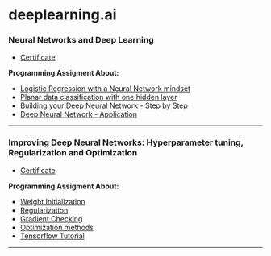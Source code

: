 # deeplearning.ai

### Neural Networks and Deep Learning
- [Certificate](https://github.com/feizhihui/deeplearning.ai/blob/master/_Certificate/Neural%20Networks%20and%20Deep%20Learning.pdf)  

**Programming Assigment About:**
* [Logistic Regression with a Neural Network mindset](https://feizhihui.github.io/deeplearning.ai/Logistic%20Regression%20with%20a%20Neural%20Network%20mindset%20v4-Copy1.html)
* [Planar data classification with one hidden layer](https://feizhihui.github.io/deeplearning.ai/Planar%20data%20classification%20with%20one%20hidden%20layer%20v4.html)
* [Building your Deep Neural Network - Step by Step](https://feizhihui.github.io/deeplearning.ai/Building%20your%20Deep%20Neural%20Network%20-%20Step%20by%20Step%20v5.html)
* [Deep Neural Network - Application](https://feizhihui.github.io/deeplearning.ai/Deep%20Neural%20Network%20-%20Application%20v3.html)

---
### Improving Deep Neural Networks: Hyperparameter tuning, Regularization and Optimization
- [Certificate](https://github.com/feizhihui/deeplearning.ai/blob/master/_Certificate/Tensorflow%20Tutorial.pdf)  

**Programming Assigment About:**
* [Weight Initialization](https://feizhihui.github.io/deeplearning.ai/Initialization.html)
* [Regularization](https://feizhihui.github.io/deeplearning.ai/Regularization.html)
* [Gradient Checking](https://feizhihui.github.io/deeplearning.ai/Gradient%20Checking%20v1.html)
* [Optimization methods](https://feizhihui.github.io/deeplearning.ai/Optimization%20methods.html)
* [Tensorflow Tutorial](https://feizhihui.github.io/deeplearning.ai/Tensorflow%20Tutorial.html)
---
